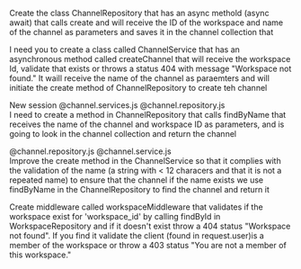 Create the class ChannelRepository that has an async methold (async await) that calls create and will receive the ID of the workspace and name of the channel as parameters and saves it in the channel collection that 

I need you to create a class called ChannelService that has an asynchronous method called createChannel that will receive the workspace Id, validate that exists or throws a status 404 with message "Workspace not found." It waill receive the name of the channel as paraemters and will initiate the create method of ChannelRepository to create teh channel

New session
@channel.services.js @channel.repository.js                                                            
I need to create a method in ChannelRepository that calls findByName that receives the name of the channel and workspace ID as parameters, and is going to look in the channel collection and return  the channel

@channel.repository.js   @channel.service.js                            
Improve the create method in the ChannelService so that it complies with the validation of the name (a string with < 12 characers and that it is not a repeated name) to ensure that the channel if the name exists we use findByName in the ChannelRepository to find the channel and return it

Create middleware called workspaceMiddleware that validates if the workspace exist for 'workspace_id' by calling findById in WorkspaceRepository and if it doesn't exist throw a 404 status "Workspace not found". If you find it validate the client (found in request.user)is a member of the workspace or throw a 403 status "You are not a member of this workspace."